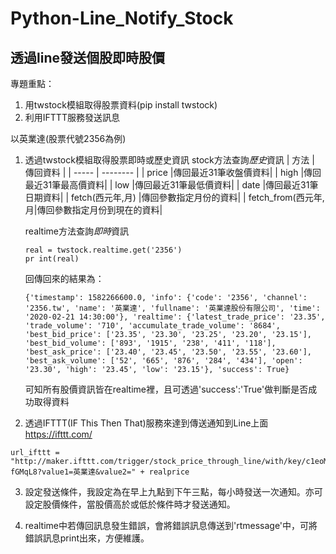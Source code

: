# Python-Line_Notify_Stock
## 透過line發送個股即時股價

專題重點：
1. 用twstock模組取得股票資料(pip install twstock)
2. 利用IFTTT服務發送訊息

以英業達(股票代號2356為例)

1. 透過twstock模組取得股票即時或歷史資訊
    stock方法查詢*歷史*資訊
    | 方法  | 傳回資料 |
    | ----- | -------- |
    | price |傳回最近31筆收盤價資料|
    | high |傳回最近31筆最高價資料|
    | low  |傳回最近31筆最低價資料|
    | date  |傳回最近31筆日期資料|
    | fetch(西元年,月) |傳回參數指定月份的資料|
    | fetch_from(西元年,月|傳回參數指定月份到現在的資料|

    realtime方法查詢*即時*資訊
    ```
    real = twstock.realtime.get('2356')
    pr int(real)
    ```
    回傳回來的結果為：
    ```
    {'timestamp': 1582266600.0, 'info': {'code': '2356', 'channel': '2356.tw', 'name': '英業達', 'fullname': '英業達股份有限公司', 'time': '2020-02-21 14:30:00'}, 'realtime': {'latest_trade_price': '23.35', 'trade_volume': '710', 'accumulate_trade_volume': '8684', 'best_bid_price': ['23.35', '23.30', '23.25', '23.20', '23.15'], 'best_bid_volume': ['893', '1915', '238', '411', '118'], 'best_ask_price': ['23.40', '23.45', '23.50', '23.55', '23.60'], 'best_ask_volume': ['52', '665', '876', '284', '434'], 'open': '23.30', 'high': '23.45', 'low': '23.15'}, 'success': True}      
    ```
    可知所有股價資訊皆在realtime裡，且可透過'success':'True'做判斷是否成功取得資料

2. 透過IFTTT(IF This Then That)服務來達到傳送通知到Line上面
https://ifttt.com/

```
url_ifttt = "http://maker.ifttt.com/trigger/stock_price_through_line/with/key/c1eoMLuXYEX0LVL-fGMqL8?value1=英業達&value2=" + realprice
```

3. 設定發送條件，我設定為在早上九點到下午三點，每小時發送一次通知。亦可設定股價條件，當股價高於或低於條件時才發送通知。

4. realtime中若傳回訊息發生錯誤，會將錯誤訊息傳送到'rtmessage'中，可將錯誤訊息print出來，方便維護。